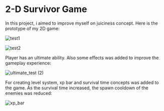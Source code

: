 # 2-D Survivor Game
 
<p>In this project, i aimed to improve myself on juiciness concept. Here is the prototype of my 2D game: </p>

![test1](https://github.com/omeralpcolak/2DSurvivor/assets/112391850/90a161d0-4c6d-4db1-aab5-193248066425)


![test2](https://github.com/omeralpcolak/2DSurvivor/assets/112391850/c03d88a9-32f6-4846-aa5a-d1d820e0b2e4)


<p>Player has an ultimate ability. Also some effects was added to improve the gameplay experience:  </p>

![ultimate_test (2)](https://github.com/omeralpcolak/2DSurvivor/assets/112391850/e1fa351d-7ebb-4d61-84eb-53160c2e933e)


<p>For creating level system, xp bar and survival time concepts was added to the game. As the survival time increased, the spawn cooldown of the enemies was reduced: </p>


![xp_bar](https://github.com/omeralpcolak/2DSurvivor/assets/112391850/ae94a5bb-62b9-43c6-ad4e-c53cae9727a0)
